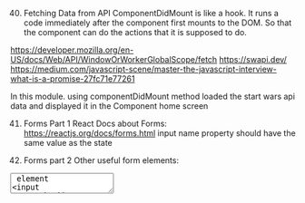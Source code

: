 40. Fetching Data from API 
ComponentDidMount is like a hook. It runs a code immediately after the component first mounts to the DOM. So that the component can do the actions that it is supposed to do.

https://developer.mozilla.org/en-US/docs/Web/API/WindowOrWorkerGlobalScope/fetch
https://swapi.dev/
https://medium.com/javascript-scene/master-the-javascript-interview-what-is-a-promise-27fc71e77261

In this module. using componentDidMount method loaded the start wars api data and displayed it in the Component home screen

41. Forms Part 1 
React Docs about Forms:
https://reactjs.org/docs/forms.html
input name property should have the same value as the state 

42. Forms part 2 
Other useful form elements:
<textarea /> element
<input type="checkbox" />
<input type="radio" />
<select> and <option> elements

Formix api helps you create React forms 

43. Forms Practice
Challenge: Wire up the partially finished travel form so that it works!
Remember to use the concept of controlled forms
https://reactjs.org/docs/forms.html

All information should be populating the text below the form in real-time as you're filling it out

This exercise is adapted from the V school curriculum on Vanilla JS forms:
https://coursework.vschool.io/travel-form/

All of our challenges and learning resources are open for the public to play around with and learn from at https://coursework.vschool.io

44. Container/Component Architecture
The instructor was speaking about splitting the different components based on logic. presentational, container components, Smart-dumb components
presentational component
rendering component 

https://medium.com/@dan_adramov/smart-and-dumb-components-7ca2f9a7c7d0